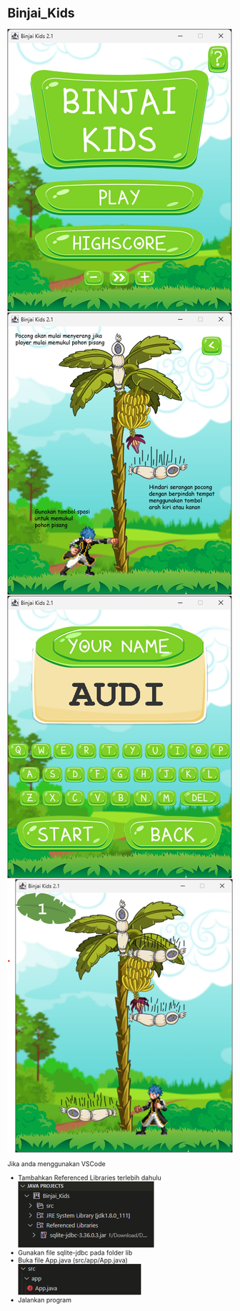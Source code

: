 # Binjai_Kids

![libraries](https://github.com/audiadyan/Binjai_Kids/blob/master/assets/bk1.png)
![libraries](https://github.com/audiadyan/Binjai_Kids/blob/master/assets/bk2.png)
![libraries](https://github.com/audiadyan/Binjai_Kids/blob/master/assets/bk3.png)
![libraries](https://github.com/audiadyan/Binjai_Kids/blob/master/assets/bk4.png)

Jika anda menggunakan VSCode
- Tambahkan Referenced Libraries terlebih dahulu <br>
![libraries](https://github.com/audiadyan/Binjai_Kids/blob/master/assets/libraries.png)
- Gunakan file sqlite-jdbc pada folder lib
- Buka file App.java (src/app/App.java) <br>
![directory](https://github.com/audiadyan/Binjai_Kids/blob/master/assets/directory.png)
- Jalankan program

